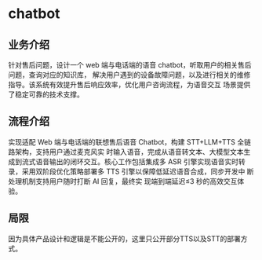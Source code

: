 # chatbot

## 业务介绍
针对售后问题，设计一个 web 端与电话端的语音 chatbot，听取用户的相关售后问题，查询对应的知识库， 解决用户遇到的设备故障问题，以及进行相关的维修指导。该系统有效提升售后响应效率，优化用户咨询流程，为语音交互 场景提供了稳定可靠的技术支撑。
## 流程介绍
实现适配 Web 端与电话端的联想售后语音 Chatbot，构建 STT+LLM+TTS 全链路架构，支持用户通过麦克风实
时输入语音，完成从语音转文本、大模型文本生成到流式语音输出的闭环交互。核心工作包括集成多 ASR 引擎实现语音实时转
录，采用双阶段优化策略部署多 TTS 引擎以保障低延迟语音合成，同步开发中 断处理机制支持用户随时打断 AI 回复，最终实
现端到端延迟≤3 秒的高效交互体验。
## 局限
因为具体产品设计和逻辑是不能公开的，这里只公开部分TTS以及STT的部署方式。
